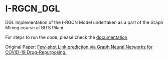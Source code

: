 # I-RGCN_DGL
DGL Implementation of the I-RGCN Model undertaken as a part of the Graph Mining course at BITS Pilani

For steps to run the code, please check the [documentation](https://github.com/HisAnteater2/I-RGCN_DGL/blob/main/GM_Documentation.pdf)

Original Paper: [Few-shot Link prediction via Graph Neural Networks for COVID-19 Drug-Repurposing.](https://arxiv.org/pdf/2007.10261.pdf)
